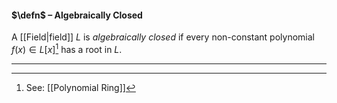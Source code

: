 #### $\defn$ – Algebraically Closed
A [[Field|field]] $L$ is *algebraically closed* if every non-constant polynomial $f(x) \in L[x]$[^1] has a root in $L.$
***

[^1]: See: [[Polynomial Ring]]